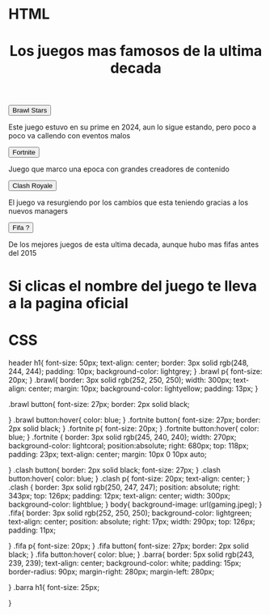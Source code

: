 # HTML
<html lang="en">
<head>
  <meta charset="UTF-8">
  <meta name="viewport" content="width=device-width, initial-scale=1.0">
  <title>Document</title>
  <link rel="stylesheet" href="style.css">
</head>
<body>
  <header>
    <h1>Los juegos mas famosos de la ultima decada</h1>
  </header>
  <div class="brawl">
    <a href="https://supercell.com/en/games/brawlstars/"><button>Brawl Stars</button></a>
    <p>Este juego estuvo en su prime en 2024, aun lo sigue estando, pero poco a poco va callendo con eventos malos</p>
  </div>
  <div class="fortnite">
    <a href="https://www.fortnite.com/?lang=es-ES"><button>Fortnite</button></a>
  <p>Juego que marco una epoca con grandes creadores de contenido</p>
</div>
<div class="clash">
  <a href="https://supercell.com/en/games/clashroyale/"><button>Clash Royale</button></a>
<p>El juego va resurgiendo por los cambios que esta teniendo gracias a los nuevos managers</p>
</div>
<div class="fifa">
<a href="https://www.ea.com/es-es/games/fifa"><button>Fifa ?</button></a>
<p>De los mejores juegos de esta ultima decada, aunque hubo mas fifas antes del 2015</p>
</div>
<div class="barra">
  <h1>Si clicas el nombre del juego te lleva a la pagina oficial</h1>
</div>

</body>
</html>

# CSS

header h1{
font-size: 50px;
text-align: center;
border: 3px solid rgb(248, 244, 244);
padding: 10px;
background-color: lightgrey;
}
.brawl p{
  font-size: 20px;
}
.brawl{
  border: 3px solid rgb(252, 250, 250);
  width: 300px;
  text-align: center;
  margin: 10px;
  background-color: lightyellow;
  padding: 13px;
}

.brawl button{
  font-size: 27px;
  border: 2px solid black;
  

}
.brawl button:hover{
  color: blue;
}
.fortnite button{
  font-size: 27px;
  border: 2px solid black;
}
.fortnite p{
  font-size: 20px;
}
.fortnite button:hover{
  color: blue;
}
.fortnite {
  border: 3px solid rgb(245, 240, 240);
  width: 270px;
  background-color: lightcoral;
  position:absolute;
  right: 680px;
  top: 118px;
  padding: 23px;
  text-align: center;
  margin: 10px 0 10px auto;

}
.clash button{
 border: 2px solid black;
  font-size: 27px;
}
.clash button:hover{
  color: blue;
}
.clash p{
  font-size: 20px;
  text-align: center;
}
.clash {
  border: 3px solid rgb(250, 247, 247);
  position: absolute;
  right: 343px;
  top: 126px;
  padding: 12px;
  text-align: center;
  width: 300px;
  background-color: lightblue;
}
body{
  background-image: url(gaming.jpeg);
}
.fifa{
  border: 3px solid rgb(252, 250, 250);
  background-color: lightgreen;
  text-align: center;
  position: absolute;
  right: 17px;
  width: 290px;
  top: 126px;
  padding: 11px;

}
.fifa p{
  font-size: 20px;
}
.fifa button{
  font-size: 27px;
  border: 2px solid black;
}
.fifa button:hover{
  color: blue;
}
.barra{
  border: 5px solid rgb(243, 239, 239);
  text-align: center;
  background-color: white;
padding: 15px;
 border-radius: 90px;
 margin-right: 280px;
 margin-left: 280px;
 

}
.barra h1{
  font-size: 25px;
  
}
